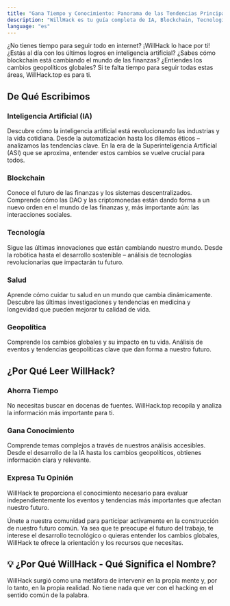```yaml
---
title: "Gana Tiempo y Conocimiento: Panorama de las Tendencias Principales"
description: "WillHack es tu guía completa de IA, Blockchain, Tecnología, Salud y Geopolítica - comprende sin sacrificar tiempo."
language: "es"
---
```


¿No tienes tiempo para seguir todo en internet? ¡WillHack lo hace por ti! ¿Estás al día con los últimos logros en inteligencia artificial? ¿Sabes cómo blockchain está cambiando el mundo de las finanzas? ¿Entiendes los cambios geopolíticos globales? Si te falta tiempo para seguir todas estas áreas, WillHack.top es para ti.

## De Qué Escribimos

### Inteligencia Artificial (IA)
Descubre cómo la inteligencia artificial está revolucionando las industrias y la vida cotidiana. Desde la automatización hasta los dilemas éticos – analizamos las tendencias clave. En la era de la Superinteligencia Artificial (ASI) que se aproxima, entender estos cambios se vuelve crucial para todos.

### Blockchain
Conoce el futuro de las finanzas y los sistemas descentralizados. Comprende cómo las DAO y las criptomonedas están dando forma a un nuevo orden en el mundo de las finanzas y, más importante aún: las interacciones sociales.

### Tecnología
Sigue las últimas innovaciones que están cambiando nuestro mundo. Desde la robótica hasta el desarrollo sostenible – análisis de tecnologías revolucionarias que impactarán tu futuro.

### Salud
Aprende cómo cuidar tu salud en un mundo que cambia dinámicamente. Descubre las últimas investigaciones y tendencias en medicina y longevidad que pueden mejorar tu calidad de vida.

### Geopolítica
Comprende los cambios globales y su impacto en tu vida. Análisis de eventos y tendencias geopolíticas clave que dan forma a nuestro futuro.

## ¿Por Qué Leer WillHack?

### Ahorra Tiempo
No necesitas buscar en docenas de fuentes. WillHack.top recopila y analiza la información más importante para ti.

### Gana Conocimiento
Comprende temas complejos a través de nuestros análisis accesibles. Desde el desarrollo de la IA hasta los cambios geopolíticos, obtienes información clara y relevante.

### Expresa Tu Opinión
WillHack te proporciona el conocimiento necesario para evaluar independientemente los eventos y tendencias más importantes que afectan nuestro futuro.

Únete a nuestra comunidad para participar activamente en la construcción de nuestro futuro común. Ya sea que te preocupe el futuro del trabajo, te interese el desarrollo tecnológico o quieras entender los cambios globales, WillHack te ofrece la orientación y los recursos que necesitas.

## 💡 ¿Por Qué WillHack - Qué Significa el Nombre?

WillHack surgió como una metáfora de intervenir en la propia mente y, por lo tanto, en la propia realidad. No tiene nada que ver con el hacking en el sentido común de la palabra.

